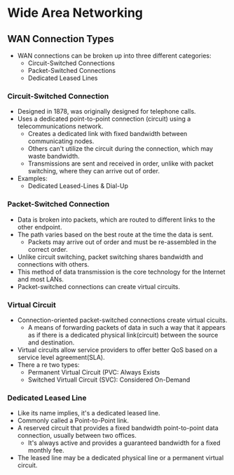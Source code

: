 # Wide Area Networking

## WAN Connection Types

- WAN connections can be broken up into three different categories:
  - Circuit-Switched Connections
  - Packet-Switched Connections
  - Dedicated Leased Lines

### Circuit-Switched Connection

- Designed in 1878, was originally designed for telephone calls.
- Uses a dedicated point-to-point connection (circuit) using a telecommunications network.
  - Creates a dedicated link with fixed bandwidth between communicating nodes.
  - Others can't utilize the circuit during the connection, which may waste bandwidth.
  - Transmissions are sent and received in order, unlike with packet switching, where they can arrive out of order.
- Examples:
  - Dedicated Leased-Lines & Dial-Up

### Packet-Switched Connection

- Data is broken into packets, which are routed to different links to the other endpoint.
- The path varies based on the best route at the time the data is sent.
  - Packets may arrive out of order and must be re-assembled in the correct order.
- Unlike circuit switching, packet switching shares bandwidth and connections with others.
- This method of data transmission is the core technology for the Internet and most LANs.
- Packet-switched connections can create virtual circuits.

### Virtual Circuit

- Connection-oriented packet-switched connections create virtual cicuits.
  - A means of forwarding packets of data in such a way that it appears as if there is a dedicated physical link(circuit) between the source and destination.
- Virtual circuits allow service providers to offer better QoS based on a service level agreement(SLA).
- There a re two types:
  - Permanent Virtual Circuit (PVC: Always Exists
  - Switched Virtuall Circuit (SVC): Considered On-Demand

### Dedicated Leased Line

- Like its name implies, it's a dedicated leased line.
- Commonly called a Point-to-Point link.
- A reserved circuit that provides a fixed bandwidth point-to-point data connection, usually between two offices.
  - It's always active and provides a guaranteed bandwidth for a fixed monthly fee.
- The leased line may be a dedicated physical line or a permanent virtual circuit.
